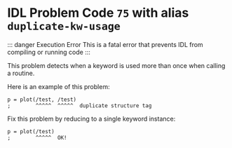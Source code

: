 # IDL Problem Code `75` with alias `duplicate-kw-usage`

::: danger Execution Error
This is a fatal error that prevents IDL from compiling or running code
:::

This problem detects when a keyword is used more than once when calling a routine.

Here is an example of this problem:

```idl
p = plot(/test, /test)
;        ^^^^^  ^^^^^  duplicate structure tag
```

Fix this problem by reducing to a single keyword instance:

```idl
p = plot(/test)
;        ^^^^^  OK!
```
